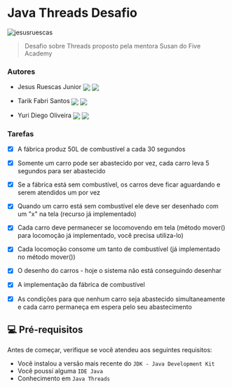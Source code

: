 # Java Threads Desafio

<p align="left"> <img src="https://i.imgur.com/swfUl90.png" alt="jesusruescas" /> </p>

> Desafio sobre Threads proposto pela mentora Susan do Five Academy

### Autores

- Jesus Ruescas Junior  <a href = "mailto:jrj_business@outlook.com"><img align="center" src="https://img.shields.io/badge/-Gmail-%23333?style=for-the-badge&logo=gmail&logoColor=white" target="_blank"></a>
  <a href="https://www.linkedin.com/in/JesusRuescas" target="_blank"><img align="center" src="https://img.shields.io/badge/-LinkedIn-%230077B5?style=for-the-badge&logo=linkedin&logoColor=white" target="_blank"></a> 
  
- Tarik Fabri Santos <a href = "mailto:tarik.santos95@gmail.com"><img align="center" src="https://img.shields.io/badge/-Gmail-%23333?style=for-the-badge&logo=gmail&logoColor=white" target="_blank"></a>
  <a href="https://www.linkedin.com/in/TarikSantos" target="_blank"><img align="center" src="https://img.shields.io/badge/-LinkedIn-%230077B5?style=for-the-badge&logo=linkedin&logoColor=white" target="_blank"></a> 
- Yuri Diego Oliveira  <a href = "mailto:yuriidiiego@gmail.com"><img align="center" src="https://img.shields.io/badge/-Gmail-%23333?style=for-the-badge&logo=gmail&logoColor=white" target="_blank"></a>
  <a href="https://www.linkedin.com/in/yuriidiiego/" target="_blank"><img align="center" src="https://img.shields.io/badge/-LinkedIn-%230077B5?style=for-the-badge&logo=linkedin&logoColor=white" target="_blank"></a> 

### Tarefas

- [x] A fábrica produz 50L de combustível a cada 30 segundos
- [x] Somente um carro pode ser abastecido por vez, cada carro leva 5 segundos para ser abastecido
- [x] Se a fábrica está sem combustível, os carros deve ficar aguardando e serem atendidos um por vez 
- [x] Quando um carro está sem combustível ele deve ser desenhado com um "x" na tela (recurso já implementado)
- [x] Cada carro deve permanecer se locomovendo em tela (método mover() para locomoção já implementado, você precisa utiliza-lo)
- [x] Cada locomoção consome um tanto de combustível (já implementado no método mover())
- [x] O desenho do carros - hoje o sistema não está conseguindo desenhar 
- [x] A implementação da fábrica de combustível
- [x] As condições para que nenhum carro seja abastecido simultaneamente e cada carro permaneça em espera pelo seu abastecimento


## 💻 Pré-requisitos

Antes de começar, verifique se você atendeu aos seguintes requisitos:
<!---Estes são apenas requisitos de exemplo. Adicionar, duplicar ou remover conforme necessário--->
* Você instalou a versão mais recente do `JDK - Java Development Kit`
* Você poussí alguma `IDE Java`
* Conhecimento em `Java Threads`

